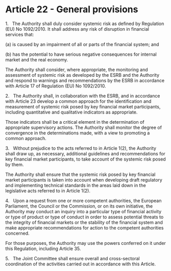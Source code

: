 # Article 22 - General provisions


1.   The Authority shall duly consider systemic risk as defined by Regulation (EU) No 1092/2010. It shall address any risk of disruption in financial services that:

(a) is caused by an impairment of all or parts of the financial system; and

(b) has the potential to have serious negative consequences for internal market and the real economy.

The Authority shall consider, where appropriate, the monitoring and assessment of systemic risk as developed by the ESRB and the Authority and respond to warnings and recommendations by the ESRB in accordance with Article 17 of Regulation (EU) No 1092/2010.

2.   The Authority shall, in collaboration with the ESRB, and in accordance with Article 23 develop a common approach for the identification and measurement of systemic risk posed by key financial market participants, including quantitative and qualitative indicators as appropriate.

Those indicators shall be a critical element in the determination of appropriate supervisory actions. The Authority shall monitor the degree of convergence in the determinations made, with a view to promoting a common approach.

3.   Without prejudice to the acts referred to in Article 1(2), the Authority shall draw up, as necessary, additional guidelines and recommendations for key financial market participants, to take account of the systemic risk posed by them.

The Authority shall ensure that the systemic risk posed by key financial market participants is taken into account when developing draft regulatory and implementing technical standards in the areas laid down in the legislative acts referred to in Article 1(2).

4.   Upon a request from one or more competent authorities, the European Parliament, the Council or the Commission, or on its own initiative, the Authority may conduct an inquiry into a particular type of financial activity or type of product or type of conduct in order to assess potential threats to the integrity of financial markets or the stability of the financial system and make appropriate recommendations for action to the competent authorities concerned.

For those purposes, the Authority may use the powers conferred on it under this Regulation, including Article 35.

5.   The Joint Committee shall ensure overall and cross-sectoral coordination of the activities carried out in accordance with this Article.
